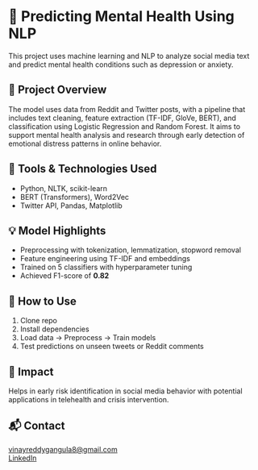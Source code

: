 # 🧠 Predicting Mental Health Using NLP

This project uses machine learning and NLP to analyze social media text and predict mental health conditions such as depression or anxiety.

## 🧠 Project Overview

The model uses data from Reddit and Twitter posts, with a pipeline that includes text cleaning, feature extraction (TF-IDF, GloVe, BERT), and classification using Logistic Regression and Random Forest. It aims to support mental health analysis and research through early detection of emotional distress patterns in online behavior.

## 🔧 Tools & Technologies Used

- Python, NLTK, scikit-learn
- BERT (Transformers), Word2Vec
- Twitter API, Pandas, Matplotlib

## 💡 Model Highlights

- Preprocessing with tokenization, lemmatization, stopword removal
- Feature engineering using TF-IDF and embeddings
- Trained on 5 classifiers with hyperparameter tuning
- Achieved F1-score of **0.82**

## 🚀 How to Use

1. Clone repo  
2. Install dependencies  
3. Load data → Preprocess → Train models  
4. Test predictions on unseen tweets or Reddit comments

## 🎯 Impact

Helps in early risk identification in social media behavior with potential applications in telehealth and crisis intervention.

## 📬 Contact

vinayreddygangula8@gmail.com  
[LinkedIn](https://linkedin.com/in/vinay-kumar-gangula-2b78871a7)
